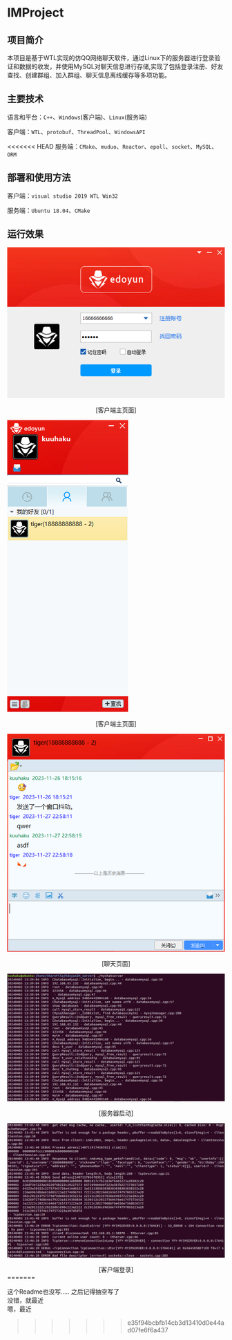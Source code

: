 # IMProject
## 项目简介

本项目是基于WTL实现的仿QQ网络聊天软件，通过Linux下的服务器进行登录验证和数据的收发，并使用MySQL对聊天信息进行存储,实现了包括登录注册、好友查找、创建群组、加入群组、聊天信息离线缓存等多项功能。

## 主要技术

语言和平台：`C++`、`Windows`(客户端)、`Linux`(服务端)

客户端：`WTL`、`protobuf`、`ThreadPool`、`WindowsAPI`

<<<<<<< HEAD
服务端：`CMake`、`muduo`、`Reactor`、`epoll`、`socket`、`MySQL`、`ORM`

## 部署和使用方法

客户端：`visual studio 2019 WTL Win32`

服务端：`Ubuntu 18.04`、`CMake`

## 运行效果

![image-20240403214539470](README.assets/image-20240403214539470.png)

<center>[客户端主页面]</center>

![image-20240403214550544](README.assets/image-20240403214550544.png)

<center>[客户端主页面]</center>

![image-20240403214601682](README.assets/image-20240403214601682.png)

<center>[聊天页面]</center>

![image-20240403214816172](README.assets/image-20240403214816172.png)

<center>[服务器启动]</center>

![image-20240403214835389](README.assets/image-20240403214835389.png)

<center>[客户端登录]</center>
=======

这个Readme也没写.....
 之后记得抽空写了  
 没错，就最近  
 嗯，最近
>>>>>>> e35f94bcbfb14cb3d13410d0e44ad07fe6f6a437
